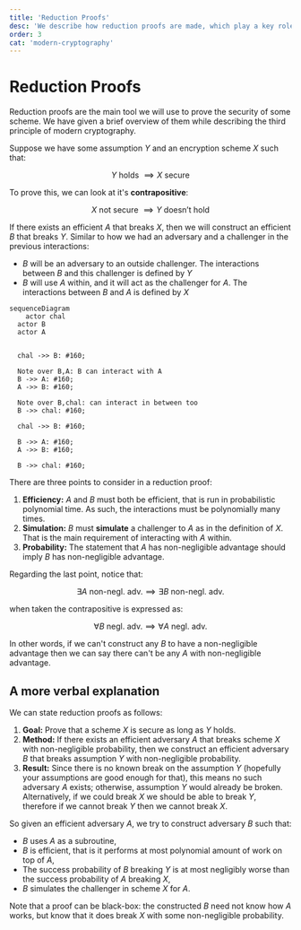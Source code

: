 ```yaml
---
title: 'Reduction Proofs'
desc: 'We describe how reduction proofs are made, which play a key role in cryptographic proofs.'
order: 3
cat: 'modern-cryptography'
---
```


# Reduction Proofs

Reduction proofs are the main tool we will use to prove the security of some scheme. We have given a brief overview of them while describing the third principle of modern cryptography.

Suppose we have some assumption $Y$ and an encryption scheme $X$ such that:

$$
Y \text{ holds } \implies X \text{ secure}
$$

To prove this, we can look at it's **contrapositive**:

$$
X \text{ not secure } \implies Y \text{ doesn't hold}
$$

If there exists an efficient $A$ that breaks $X$, then we will construct an efficient $B$ that breaks $Y$. Similar to how we had an adversary and a challenger in the previous interactions:

- $B$ will be an adversary to an outside challenger. The interactions between $B$ and this challenger is defined by $Y$
- $B$ will use $A$ within, and it will act as the challenger for $A$. The interactions between $B$ and $A$ is defined by $X$

```mermaid
sequenceDiagram
	actor chal
  actor B
  actor A


  chal ->> B: #160;

  Note over B,A: B can interact with A
  B ->> A: #160;
  A ->> B: #160;

  Note over B,chal: can interact in between too
  B ->> chal: #160;

  chal ->> B: #160;

  B ->> A: #160;
  A ->> B: #160;

  B ->> chal: #160;

```

There are three points to consider in a reduction proof:

1. **Efficiency:** $A$ and $B$ must both be efficient, that is run in probabilistic polynomial time. As such, the interactions must be polynomially many times.
2. **Simulation:** $B$ must **simulate** a challenger to $A$ as in the definition of $X$. That is the main requirement of interacting with $A$ within.
3. **Probability:** The statement that $A$ has non-negligible advantage should imply $B$ has non-negligible advantage.

Regarding the last point, notice that:

$$
\exists A \text{ non-negl. adv.} \implies \exists B \text{ non-negl. adv.}
$$

when taken the contrapositive is expressed as:

$$
\forall B \text{ negl. adv.} \implies \forall A \text{ negl. adv.}
$$

In other words, if we can't construct any $B$ to have a non-negligible advantage then we can say there can't be any $A$ with non-negligible advantage.

## A more verbal explanation

We can state reduction proofs as follows:

1. **Goal:** Prove that a scheme $X$ is secure as long as $Y$ holds.
2. **Method:** If there exists an efficient adversary $A$ that breaks scheme $X$ with non-negligible probability, then we construct an efficient adversary $B$ that breaks assumption $Y$ with non-negligible probability.
3. **Result:** Since there is no known break on the assumption $Y$ (hopefully your assumptions are good enough for that), this means no such adversary $A$ exists; otherwise, assumption $Y$ would already be broken. Alternatively, if we could break $X$ we should be able to break $Y$, therefore if we cannot break $Y$ then we cannot break $X$.

So given an efficient adversary $A$, we try to construct adversary $B$ such that:

- $B$ uses $A$ as a subroutine,
- $B$ is efficient, that is it performs at most polynomial amount of work on top of $A$,
- The success probability of $B$ breaking $Y$ is at most negligibly worse than the success probability of $A$ breaking $X$,
- $B$ simulates the challenger in scheme $X$ for $A$.

Note that a proof can be black-box: the constructed $B$ need not know how $A$ works, but know that it does break $X$ with some non-negligible probability.
